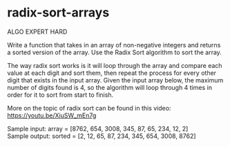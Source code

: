 # radix-sort-arrays

ALGO EXPERT HARD

Write a function that takes in an array of non-negative integers and returns a sorted
version of the array. Use the Radix Sort algorithm to sort the array.

The way radix sort works is it will loop through the array and compare each value at each 
digit and sort them, then repeat the process for every other digit that exists in the input
array. Given the input array below, the maximum number of digits found is 4, so the algorithm
will loop through 4 times in order for it to sort from start to finish.

More on the topic of radix sort can be found in this video: https://youtu.be/XiuSW_mEn7g


Sample input: array = [8762, 654, 3008, 345, 87, 65, 234, 12, 2]<br>
Sample output: sorted = [2, 12, 65, 87, 234, 345, 654, 3008, 8762]<br>
